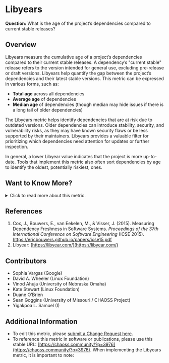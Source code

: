 # Libyears

**Question:** What is the age of the project’s dependencies compared to current stable releases?

## Overview
Libyears measure the cumulative age of a project’s dependencies compared to their current stable releases. A dependency’s "current stable" release refers to the version intended for general use, excluding pre-release or draft versions. Libyears help quantify the gap between the project’s dependencies and their latest stable versions. This metric can be expressed in various forms, such as:
- **Total age** across all dependencies
- **Average age** of dependencies
- **Median age** of dependencies (though median may hide issues if there is a long tail of older dependencies)

The Libyears metric helps identify dependencies that are at risk due to outdated versions. Older dependencies can introduce stability, security, and vulnerability risks, as they may have known security flaws or be less supported by their maintainers. Libyears provides a valuable filter for prioritizing which dependencies need attention for updates or further inspection.

In general, a lower Libyear value indicates that the project is more up-to-date. Tools that implement this metric also often sort dependencies by age to identify the oldest, potentially riskiest, ones.

## Want to Know More?

<span markdown="1"><details>
<summary>Click to read more about this metric.</summary>

### Data Collection Strategies
Most tools that calculate Libyears provide dependency versions and calculate the gap between current stable releases and the project’s versions. Note that some tools may include version number differences (e.g., 1.1.1 vs. 1.2.3), but since version numbering schemes vary, this metric focuses on measuring the age of dependencies based on release dates.
 * **Parameters:**
Libyears are typically calculated within the context of a particular ecosystem (e.g., JavaScript or Maven). Cross-ecosystem calculations are more complex and may require a comprehensive Software Bill of Materials (SBOM).

This metric can account for:
- **Direct dependencies** only, or include **transitive dependencies** (dependencies of dependencies). Including transitive dependencies often highlights additional risks but is not supported by all tools.
- **Current stable branches:** Only the latest stable branch of a project is typically considered current. However, older branches that are still actively supported may also be acceptable. It is important that any report clearly states the criteria used.
- **Grace periods:** By default, no grace period is included when calculating how "current" a dependency is. However, if used, it should be explicitly noted in reports.

### Filters
Libyears calculations can be filtered to offer a more focused analysis:
- **Dependency level:** Direct dependencies vs. inclusion of transitive dependencies as defined in the [Upstream Code Dependencies]((https://github.com/chaoss/wg-risk/blob/master/focus-areas/dependency-risk-assessment/upstream-code-dependencies.md) metric.
- **Cumulative Libyears:** Summing the age of all dependencies.
- **Average age:** Mean age of all dependencies.
- **Median age:** Middle value of all dependency ages (though it may mask issues due to long tails).
- **Sorted list:** Dependencies sorted by age, oldest first, to quickly identify those most at risk.

### Visualizations
This is an example of Libyear as a cumulative measure of Libyears for direct dependencies, in this case with a cumulative value of 103.78 cumulative libyears. 

![LibYear Visualization](https://raw.githubusercontent.com/chaoss/wg-risk/main/focus-areas/dependency-risk-assessment/images/libyear.png)

*Figure 1: Cumulative Libyears for a project’s direct dependencies.[Source](https://github.com/nasirhjafri/libyear)*

</details></span>

## References
1. Cox, J., Bouwers, E., van Eekelen, M., & Visser, J. (2015). Measuring Dependency Freshness in Software Systems. *Proceedings of the 37th International Conference on Software Engineering* (ICSE 2015). https://ericbouwers.github.io/papers/icse15.pdf
2. Libyear: [https://libyear.com/](https://libyear.com/)

## Contributors
- Sophia Vargas (Google)
- David A. Wheeler (Linux Foundation)
- Vinod Ahuja (University of Nebraska Omaha)
- Kate Stewart (Linux Foundation)
- Duane O’Brien
- Sean Goggins (University of Missouri / CHAOSS Project)
- Yigakpoa L. Samuel (I)

## Additional Information
- To edit this metric, please [submit a Change Request here](https://github.com/chaoss/wg-risk/blob/main/focus-areas/dependency-risk-assessment/libyear.md).  
- To reference this metric in software or publications, please use this stable URL: [https://chaoss.community/?p=3976](https://chaoss.community/?p=3976).
When implementing the Libyears metric, it is important to note:
 
<!-- # For groupings in the knowledge base
 Context tags: Project Dependencies, 
 Keyword tags: Age, Dependency, Dependent, Obsolete, Release, Risk
 →
